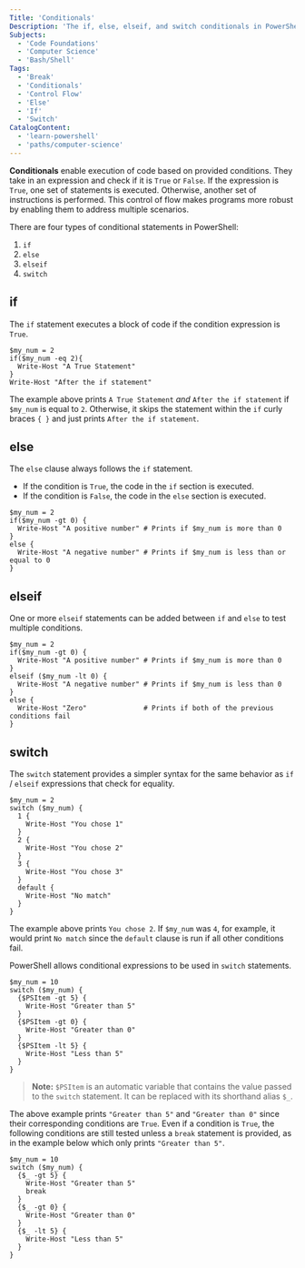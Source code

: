 ```yaml
---
Title: 'Conditionals'
Description: 'The if, else, elseif, and switch conditionals in PowerShell are used for control flow. They allow the choice of which sections of code are executed based on conditions.'
Subjects:
  - 'Code Foundations'
  - 'Computer Science'
  - 'Bash/Shell'
Tags:
  - 'Break'
  - 'Conditionals'
  - 'Control Flow'
  - 'Else'
  - 'If'
  - 'Switch'
CatalogContent:
  - 'learn-powershell'
  - 'paths/computer-science'
---
```


**Conditionals** enable execution of code based on provided conditions. They take in an expression and check if it is `True` or `False`. If the expression is `True`, one set of statements is executed. Otherwise, another set of instructions is performed. This control of flow makes programs more robust by enabling them to address multiple scenarios.

There are four types of conditional statements in PowerShell:

1. `if`
2. `else`
3. `elseif`
4. `switch`

## if

The `if` statement executes a block of code if the condition expression is `True`.

```shell
$my_num = 2
if($my_num -eq 2){ 
  Write-Host "A True Statement"
}
Write-Host "After the if statement"
```

The example above prints `A True Statement` *and* `After the if statement` if `$my_num` is equal to `2`. Otherwise, it skips the statement within the `if` curly braces `{ }` and just prints `After the if statement`.

## else

The `else` clause always follows the `if` statement.

- If the condition is `True`, the code in the `if` section is executed.
- If the condition is `False`, the code in the `else` section is executed.

```shell
$my_num = 2
if($my_num -gt 0) {
  Write-Host "A positive number" # Prints if $my_num is more than 0
}
else {
  Write-Host "A negative number" # Prints if $my_num is less than or equal to 0
}
```

## elseif

One or more `elseif` statements can be added between `if` and `else` to test multiple conditions.

```shell
$my_num = 2
if($my_num -gt 0) {
  Write-Host "A positive number" # Prints if $my_num is more than 0
}
elseif ($my_num -lt 0) {
  Write-Host "A negative number" # Prints if $my_num is less than 0
}
else {
  Write-Host "Zero"              # Prints if both of the previous conditions fail
}
```

## switch

The `switch` statement provides a simpler syntax for the same behavior as `if` / `elseif` expressions that check for equality.

```shell
$my_num = 2
switch ($my_num) {
  1 { 
    Write-Host "You chose 1"
  }
  2 { 
    Write-Host "You chose 2"
  }
  3 { 
    Write-Host "You chose 3"
  }
  default { 
    Write-Host "No match"
  }
}
```

The example above prints `You chose 2`. If `$my_num` was `4`, for example, it would print `No match` since the `default` clause is run if all other conditions fail.

PowerShell allows conditional expressions to be used in `switch` statements.

```shell
$my_num = 10
switch ($my_num) {
  {$PSItem -gt 5} { 
    Write-Host "Greater than 5"
  }
  {$PSItem -gt 0} { 
    Write-Host "Greater than 0" 
  }
  {$PSItem -lt 5} { 
    Write-Host "Less than 5" 
  }
}
```

> **Note:** `$PSItem` is an automatic variable that contains the value passed to the `switch` statement. It can be replaced with its shorthand alias `$_`.

The above example prints `"Greater than 5"` and `"Greater than 0"` since their corresponding conditions are `True`. Even if a condition is `True`, the following conditions are still tested unless a `break` statement is provided, as in the example below which only prints `"Greater than 5"`.

```shell
$my_num = 10
switch ($my_num) {
  {$_ -gt 5} { 
    Write-Host "Greater than 5"
    break
  }
  {$_ -gt 0} { 
    Write-Host "Greater than 0" 
  }
  {$_ -lt 5} { 
    Write-Host "Less than 5" 
  }
}
```
